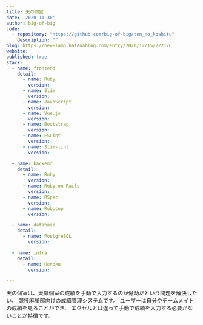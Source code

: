 ```yaml
---
title: 天の個室
date: '2020-11-30'
author: big-of-big
code: 
  - repository: "https://github.com/big-of-big/ten_no_koshitu"
    description: ""
blog: https://new-lamp.hatenablog.com/entry/2020/12/15/222126
website:
published: true
stack:
  - name: frontend
    detail:
      - name: Ruby
        version: 
      - name: Slim
        version: 
      - name: JavaScript
        version:
      - name: Vue.js
        version:
      - name: Bootstrap
        version:
      - name: ESLint
        version:
      - name: Slim-lint
        version:

  - name: backend
    detail:
      - name: Ruby
        version: 
      - name: Ruby on Rails
        version: 
      - name: RSpec
        version:
      - name: Rubocop
        version:

  - name: database
    detail:
      - name: PostgreSQL
        version: 

  - name: infra
    detail:
      - name: Heroku
        version: 

---
```


天の個室は、天鳳個室の成績を手動で入力するのが億劫だという問題を解決したい、 競技麻雀部向けの成績管理システムです。 ユーザーは自分やチームメイトの成績を見ることができ、 エクセルとは違って手動で成績を入力する必要がないことが特徴です。
